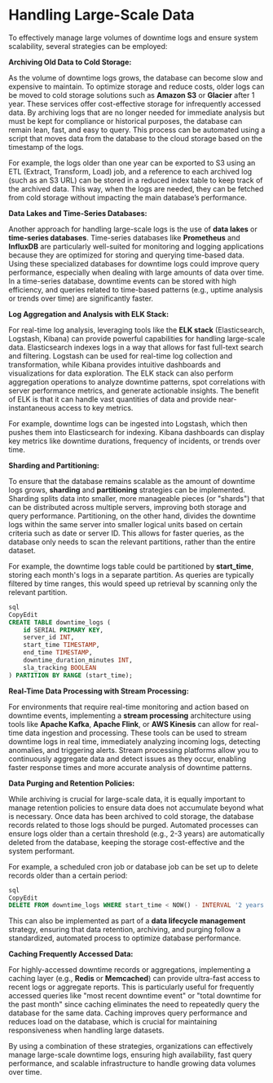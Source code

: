 # Handling Large-Scale Data

To effectively manage large volumes of downtime logs and ensure system scalability, several strategies can be employed:

**Archiving Old Data to Cold Storage:**

As the volume of downtime logs grows, the database can become slow and expensive to maintain. To optimize storage and reduce costs, older logs can be moved to cold storage solutions such as **Amazon S3** or **Glacier** after 1 year. These services offer cost-effective storage for infrequently accessed data. By archiving logs that are no longer needed for immediate analysis but must be kept for compliance or historical purposes, the database can remain lean, fast, and easy to query. This process can be automated using a script that moves data from the database to the cloud storage based on the timestamp of the logs.

For example, the logs older than one year can be exported to S3 using an ETL (Extract, Transform, Load) job, and a reference to each archived log (such as an S3 URL) can be stored in a reduced index table to keep track of the archived data. This way, when the logs are needed, they can be fetched from cold storage without impacting the main database’s performance.

**Data Lakes and Time-Series Databases:**

Another approach for handling large-scale logs is the use of **data lakes** or **time-series databases**. Time-series databases like **Prometheus** and **InfluxDB** are particularly well-suited for monitoring and logging applications because they are optimized for storing and querying time-based data. Using these specialized databases for downtime logs could improve query performance, especially when dealing with large amounts of data over time. In a time-series database, downtime events can be stored with high efficiency, and queries related to time-based patterns (e.g., uptime analysis or trends over time) are significantly faster.

**Log Aggregation and Analysis with ELK Stack:**

For real-time log analysis, leveraging tools like the **ELK stack** (Elasticsearch, Logstash, Kibana) can provide powerful capabilities for handling large-scale data. Elasticsearch indexes logs in a way that allows for fast full-text search and filtering. Logstash can be used for real-time log collection and transformation, while Kibana provides intuitive dashboards and visualizations for data exploration. The ELK stack can also perform aggregation operations to analyze downtime patterns, spot correlations with server performance metrics, and generate actionable insights. The benefit of ELK is that it can handle vast quantities of data and provide near-instantaneous access to key metrics.

For example, downtime logs can be ingested into Logstash, which then pushes them into Elasticsearch for indexing. Kibana dashboards can display key metrics like downtime durations, frequency of incidents, or trends over time.

**Sharding and Partitioning:**

To ensure that the database remains scalable as the amount of downtime logs grows, **sharding** and **partitioning** strategies can be implemented. Sharding splits data into smaller, more manageable pieces (or "shards") that can be distributed across multiple servers, improving both storage and query performance. Partitioning, on the other hand, divides the downtime logs within the same server into smaller logical units based on certain criteria such as date or server ID. This allows for faster queries, as the database only needs to scan the relevant partitions, rather than the entire dataset.

For example, the downtime logs table could be partitioned by **start_time**, storing each month's logs in a separate partition. As queries are typically filtered by time ranges, this would speed up retrieval by scanning only the relevant partition.

```sql
sql
CopyEdit
CREATE TABLE downtime_logs (
    id SERIAL PRIMARY KEY,
    server_id INT,
    start_time TIMESTAMP,
    end_time TIMESTAMP,
    downtime_duration_minutes INT,
    sla_tracking BOOLEAN
) PARTITION BY RANGE (start_time);

```

**Real-Time Data Processing with Stream Processing:**

For environments that require real-time monitoring and action based on downtime events, implementing a **stream processing** architecture using tools like **Apache Kafka**, **Apache Flink**, or **AWS Kinesis** can allow for real-time data ingestion and processing. These tools can be used to stream downtime logs in real time, immediately analyzing incoming logs, detecting anomalies, and triggering alerts. Stream processing platforms allow you to continuously aggregate data and detect issues as they occur, enabling faster response times and more accurate analysis of downtime patterns.

**Data Purging and Retention Policies:**

While archiving is crucial for large-scale data, it is equally important to manage retention policies to ensure data does not accumulate beyond what is necessary. Once data has been archived to cold storage, the database records related to those logs should be purged. Automated processes can ensure logs older than a certain threshold (e.g., 2-3 years) are automatically deleted from the database, keeping the storage cost-effective and the system performant.

For example, a scheduled cron job or database job can be set up to delete records older than a certain period:

```sql
sql
CopyEdit
DELETE FROM downtime_logs WHERE start_time < NOW() - INTERVAL '2 years';

```

This can also be implemented as part of a **data lifecycle management** strategy, ensuring that data retention, archiving, and purging follow a standardized, automated process to optimize database performance.

**Caching Frequently Accessed Data:**

For highly-accessed downtime records or aggregations, implementing a caching layer (e.g., **Redis** or **Memcached**) can provide ultra-fast access to recent logs or aggregate reports. This is particularly useful for frequently accessed queries like "most recent downtime event" or "total downtime for the past month" since caching eliminates the need to repeatedly query the database for the same data. Caching improves query performance and reduces load on the database, which is crucial for maintaining responsiveness when handling large datasets.

By using a combination of these strategies, organizations can effectively manage large-scale downtime logs, ensuring high availability, fast query performance, and scalable infrastructure to handle growing data volumes over time.